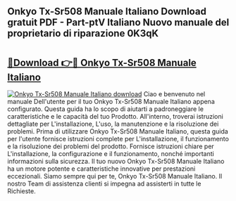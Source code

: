 ## Onkyo Tx-Sr508 Manuale Italiano Download gratuit PDF - Part-ptV Italiano Nuovo manuale del proprietario di riparazione 0K3qK

# <h2><a href="http://dfbmlu.blite.top/?on=Onkyo+Tx-Sr508+Manuale+Italiano">🔗Download 👉🔴 Onkyo Tx-Sr508 Manuale Italiano</a></h2>

[![Onkyo Tx-Sr508 Manuale Italiano download](https://i.imgur.com/lujVjoI.png)](http://dfbmlu.blite.top/?on=Onkyo+Tx-Sr508+Manuale+Italiano)
Ciao e benvenuto nel manuale Dell'utente per il tuo Onkyo Tx-Sr508 Manuale Italiano appena configurato. Questa guida ha lo scopo di aiutarti a padroneggiare le caratteristiche e le capacità del tuo Prodotto. All'interno, troverai istruzioni dettagliate per L'installazione, L'uso, la manutenzione e la risoluzione dei problemi. Prima di utilizzare Onkyo Tx-Sr508 Manuale Italiano, questa guida per l'utente fornisce istruzioni complete per L'installazione, il funzionamento e la risoluzione dei problemi del prodotto. Fornisce istruzioni chiare per L'installazione, la configurazione e il funzionamento, nonché importanti informazioni sulla sicurezza. Il tuo nuovo Onkyo Tx-Sr508 Manuale Italiano ha un motore potente e caratteristiche innovative per prestazioni eccezionali. Siamo sempre qui per te, Onkyo Tx-Sr508 Manuale Italiano. Il nostro Team di assistenza clienti si impegna ad assisterti in tutte le Richieste.
